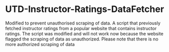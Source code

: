 # UTD-Instructor-Ratings-DataFetcher
Modified to prevent unauthorised scraping of data.
A script that previously fetched instructor ratings from a popular website that contains instructor ratings. The script was modified and will not work now because the website flagged the scraping of data as unauthorized. Please note that there is no more authorized scraping of data 
